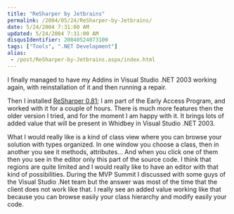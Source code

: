 ```yaml
---
title: "ReSharper by Jetbrains"
permalink: /2004/05/24/ReSharper-by-Jetbrains/
date: 5/24/2004 7:31:00 AM
updated: 5/24/2004 7:31:00 AM
disqusIdentifier: 20040524073100
tags: ["Tools", ".NET Development"]
alias:
 - /post/ReSharper-by-Jetbrains.aspx/index.html
---
```

I finally managed to have my Addins in Visual Studio .NET 2003 working again, with reinstallation of it and then running a repair.

Then I installed [ReSharper 0.81](http://www.jetbrains.com/resharper/index.html); I am part of the Early Access Program, and worked with it for a couple of hours. There is much more features then the older version I tried, and for the moment I am happy with it. It brings lots of added value that will be present in Whidbey in Visual Studio .NET 2003.
<!-- more -->

What I would really like is a kind of class view where you can browse your solution with types organized. In one window you choose a class, then in another you see it methods, attributes... And when you click one of them then you see in the editor only this part of the source code. I think that regions are quite limited and I would really like to have an editor with that kind of possibilities. During the MVP Summit I discussed with some guys of the Visual Studio .Net team but the answer was most of the time that the client does not work like that. I really see an added value working like that because you can browse easily your class hierarchy and modify easily your code.
